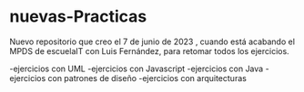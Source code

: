 # nuevas-Practicas

Nuevo repositorio que creo el 7 de junio de 2023 , cuando está acabando el MPDS de escuelaIT con Luis Fernández, para retomar todos los ejercicios.

-ejercicios con UML
-ejercicios con Javascript
-ejercicios con Java
-ejercicios con patrones de diseño
-ejercicios con arquitecturas
